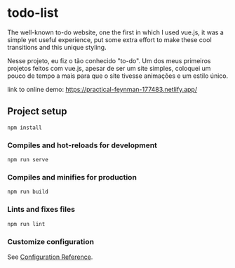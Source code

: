 # todo-list

The well-known to-do website, one the first in which I used vue.js, it was a simple yet useful experience, put some extra effort to make these cool transitions and this unique styling.

Nesse projeto, eu fiz o tão conhecido \"to-do\". Um dos meus primeiros projetos feitos com vue.js, apesar de ser um site simples, coloquei um pouco de tempo a mais para que o site tivesse animações e um estilo único.

link to online demo:
https://practical-feynman-177483.netlify.app/

## Project setup

```
npm install
```

### Compiles and hot-reloads for development

```
npm run serve
```

### Compiles and minifies for production

```
npm run build
```

### Lints and fixes files

```
npm run lint
```

### Customize configuration

See [Configuration Reference](https://cli.vuejs.org/config/).
